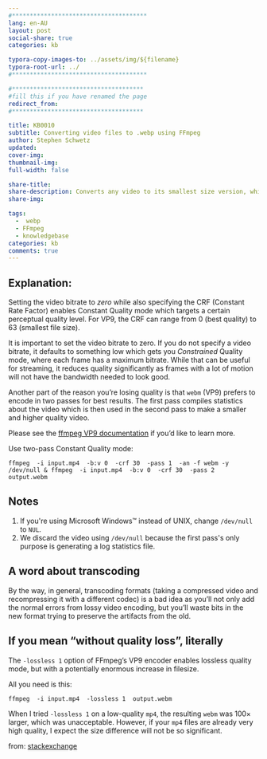 ```yaml
---
#**************************************
lang: en-AU
layout: post
social-share: true
categories: kb

typora-copy-images-to: ../assets/img/${filename}
typora-root-url: ../
#**************************************

#*************************************
#fill this if you have renamed the page
redirect_from:
#*************************************

title: KB0010	
subtitle: Converting video files to .webp using FFmpeg
author: Stephen Schwetz
updated:
cover-img:
thumbnail-img:
full-width: false

share-title:
share-description: Converts any video to its smallest size version, which does not have a perceivable quality loss, while still fast to convert.
share-img:

tags:
  -  webp
  - FFmpeg
  - knowledgebase
categories: kb
comments: true
---
```




## Explanation:

Setting the video bitrate to *zero* while also specifying the CRF (Constant Rate Factor) enables Constant Quality mode which targets a certain perceptual quality level. For VP9, the CRF can range from 0 (best quality) to 63 (smallest file size).

It is important to set the video bitrate to zero. If you do not specify a video bitrate, it defaults to something low which gets you *Constrained* Quality mode, where each frame has a maximum bitrate. While that can be useful for streaming, it reduces quality significantly as frames with a lot of motion will not have the bandwidth needed to look good.

Another part of the reason you’re losing quality is that `webm` (VP9) prefers to encode in two passes for best results. The first pass compiles statistics about the video which is then used in the second pass to make a smaller and higher quality video.

Please see the [ffmpeg VP9 documentation](https://trac.ffmpeg.org/wiki/Encode/VP9) if you’d like to learn more.

Use two-pass Constant Quality mode:

```terminal
ffmpeg  -i input.mp4  -b:v 0  -crf 30  -pass 1  -an -f webm -y /dev/null & ffmpeg  -i input.mp4  -b:v 0  -crf 30  -pass 2  output.webm
```

## Notes

1. If you're using Microsoft Windows™ instead of UNIX, change `/dev/null` to `NUL`.
2. We discard the video using `/dev/null` because the first pass's only purpose is generating a log statistics file.

## A word about transcoding

By the way, in general, transcoding formats (taking a compressed video and recompressing it with a different codec) is a bad idea as you’ll not only add the normal errors from lossy video encoding, but you’ll waste bits in the new format trying to preserve the artifacts from the old.

## If you mean “without quality loss”, literally

The `-lossless 1` option of FFmpeg’s VP9 encoder enables lossless quality mode, but with a potentially enormous increase in filesize.

All you need is this:

```terminal
ffmpeg  -i input.mp4  -lossless 1  output.webm
```

When I tried `-lossless 1` on a low-quality `mp4`, the resulting `webm` was 100× larger, which was unacceptable. However, if your `mp4` files are already very high quality, I expect the size difference will not be so significant.



from: [stackexchange](https://video.stackexchange.com/questions/19590/convert-mp4-to-webm-without-quality-loss-with-ffmpeg)

